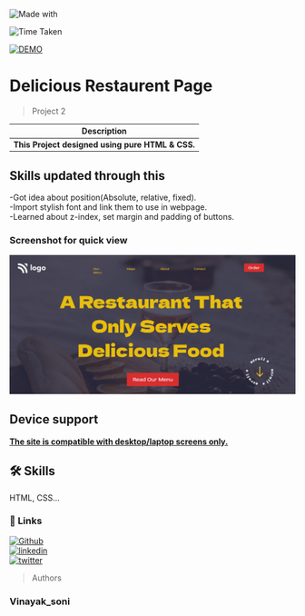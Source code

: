 

![Made with](https://img.shields.io/badge/MADE_WITH-HTML_&_CSS-green.svg)

![Time Taken](https://img.shields.io/badge/TIME_TAKEN-02h:20m:00s-blue.svg)

[![DEMO](https://img.shields.io/badge/SEE_DEMO-view-red.svg)](https://pro-02-deliciousfood-restaurent-menu.netlify.app)

# Delicious Restaurent Page

> Project 2

|**Description**|
|-----------|
|**This Project  designed using pure HTML & CSS.**  |

## Skills updated through this

-Got idea about position(Absolute, relative, fixed).  
-Import stylish font and link them to use in webpage.  
-Learned about z-index, set margin and padding of buttons.

### Screenshot for quick view
![outpt image](./assets/Screenshot%202022-09-13%20103117.png)


## Device support 
<ins>**The site is compatible with desktop/laptop screens only.**</ins>

## 🛠 Skills
HTML, CSS...





### 🔗 Links
[![Github](https://img.shields.io/badge/my_github-000?style=for-the-badge&logo=ko-fi&logoColor=white)](https://github.com/sonivina1001)  
[![linkedin](https://img.shields.io/badge/linkedin-0A66C2?style=for-the-badge&logo=linkedin&logoColor=white)](https://www.linkedin.com/in/vinayaksoni843847196/)  
[![twitter](https://img.shields.io/badge/twitter-1DA1F2?style=for-the-badge&logo=twitter&logoColor=white)](https://twitter.com/Vinayak27836748)




> Authors

### Vinayak_soni












